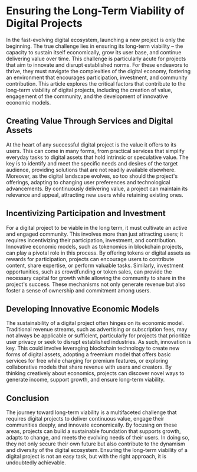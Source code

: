 # Ensuring the Long-Term Viability of Digital Projects

In the fast-evolving digital ecosystem, launching a new project is only the beginning. The true challenge lies in ensuring its long-term viability – the capacity to sustain itself economically, grow its user base, and continue delivering value over time. This challenge is particularly acute for projects that aim to innovate and disrupt established norms. For these endeavors to thrive, they must navigate the complexities of the digital economy, fostering an environment that encourages participation, investment, and community contribution. This article explores the critical factors that contribute to the long-term viability of digital projects, including the creation of value, engagement of the community, and the development of innovative economic models.

## Creating Value Through Services and Digital Assets

At the heart of any successful digital project is the value it offers to its users. This can come in many forms, from practical services that simplify everyday tasks to digital assets that hold intrinsic or speculative value. The key is to identify and meet the specific needs and desires of the target audience, providing solutions that are not readily available elsewhere. Moreover, as the digital landscape evolves, so too should the project's offerings, adapting to changing user preferences and technological advancements. By continuously delivering value, a project can maintain its relevance and appeal, attracting new users while retaining existing ones.

## Incentivizing Participation and Investment

For a digital project to be viable in the long term, it must cultivate an active and engaged community. This involves more than just attracting users; it requires incentivizing their participation, investment, and contribution. Innovative economic models, such as tokenomics in blockchain projects, can play a pivotal role in this process. By offering tokens or digital assets as rewards for participation, projects can encourage users to contribute content, share expertise, or perform valuable tasks. Similarly, investment opportunities, such as crowdfunding or token sales, can provide the necessary capital for growth while allowing the community to share in the project's success. These mechanisms not only generate revenue but also foster a sense of ownership and commitment among users.

## Developing Innovative Economic Models

The sustainability of a digital project often hinges on its economic model. Traditional revenue streams, such as advertising or subscription fees, may not always be applicable or sufficient, particularly for projects that prioritize user privacy or seek to disrupt established industries. As such, innovation is key. This could involve leveraging blockchain technology to create new forms of digital assets, adopting a freemium model that offers basic services for free while charging for premium features, or exploring collaborative models that share revenue with users and creators. By thinking creatively about economics, projects can discover novel ways to generate income, support growth, and ensure long-term viability.

## Conclusion

The journey toward long-term viability is a multifaceted challenge that requires digital projects to deliver continuous value, engage their communities deeply, and innovate economically. By focusing on these areas, projects can build a sustainable foundation that supports growth, adapts to change, and meets the evolving needs of their users. In doing so, they not only secure their own future but also contribute to the dynamism and diversity of the digital ecosystem. Ensuring the long-term viability of a digital project is not an easy task, but with the right approach, it is undoubtedly achievable.